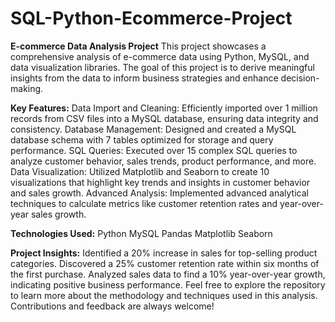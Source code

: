 # SQL-Python-Ecommerce-Project

**E-commerce Data Analysis Project**
This project showcases a comprehensive analysis of e-commerce data using Python, MySQL, and data visualization libraries. The goal of this project is to derive meaningful insights from the data to inform business strategies and enhance decision-making.

**Key Features:**
Data Import and Cleaning: Efficiently imported over 1 million records from CSV files into a MySQL database, ensuring data integrity and consistency.
Database Management: Designed and created a MySQL database schema with 7 tables optimized for storage and query performance.
SQL Queries: Executed over 15 complex SQL queries to analyze customer behavior, sales trends, product performance, and more.
Data Visualization: Utilized Matplotlib and Seaborn to create 10 visualizations that highlight key trends and insights in customer behavior and sales growth.
Advanced Analysis: Implemented advanced analytical techniques to calculate metrics like customer retention rates and year-over-year sales growth.

**Technologies Used:**
Python
MySQL
Pandas
Matplotlib
Seaborn

**Project Insights:**
Identified a 20% increase in sales for top-selling product categories.
Discovered a 25% customer retention rate within six months of the first purchase.
Analyzed sales data to find a 10% year-over-year growth, indicating positive business performance.
Feel free to explore the repository to learn more about the methodology and techniques used in this analysis. Contributions and feedback are always welcome!
